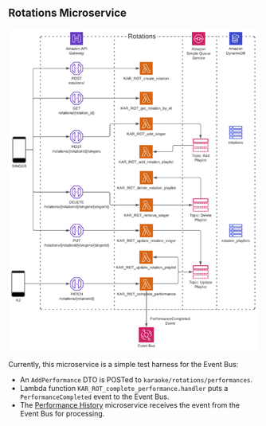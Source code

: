 ## Rotations Microservice

<img src="arch-diags/karaoke-rotations.png" width="850">

Currently, this microservice is a simple test harness for the Event Bus:

- An `AddPerformance` DTO is POSTed to `karaoke/rotations/performances`.
- Lambda function `KAR_ROT_complete_performance.handler` puts a `PerformanceCompleted` event to the Event Bus.
- The [Performance History](../performance-history) microservice receives the event from the Event Bus for processing.
